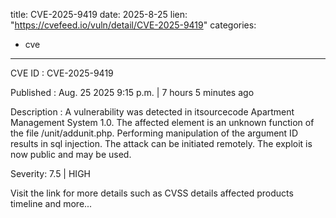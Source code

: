  
title: CVE-2025-9419
date: 2025-8-25
lien: "https://cvefeed.io/vuln/detail/CVE-2025-9419"
categories:
  - cve
---

CVE ID : CVE-2025-9419

Published :  Aug. 25
2025
9:15 p.m. | 7 hours
5 minutes ago

Description : A vulnerability was detected in itsourcecode Apartment Management System 1.0. The affected element is an unknown function of the file /unit/addunit.php. Performing manipulation of the argument ID results in sql injection. The attack can be initiated remotely. The exploit is now public and may be used.

Severity: 7.5 | HIGH

Visit the link for more details
such as CVSS details
affected products
timeline
and more...
